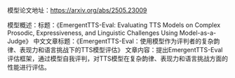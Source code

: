 模型论文地址：https://arxiv.org/abs/2505.23009

模型概述：标题：《EmergentTTS-Eval: Evaluating TTS Models on Complex Prosodic, Expressiveness, and Linguistic Challenges Using Model-as-a-Judge》
中文文章标题：《EmergentTTS-Eval：使用模型作为评判者的复杂韵律、表现力和语言挑战下的TTS模型评估》
文章内容：提出EmergentTTS-Eval评估框架，通过模型自我评判，对TTS模型在复杂韵律、表现力和语言挑战方面的性能进行评估。
